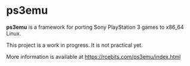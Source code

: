 ps3emu
=======

**ps3emu** is a framework for porting Sony PlayStation 3 games to x86_64 Linux.

This project is a work in progress. It is not practical yet.

More information is available at https://rcebits.com/ps3emu/index.html
